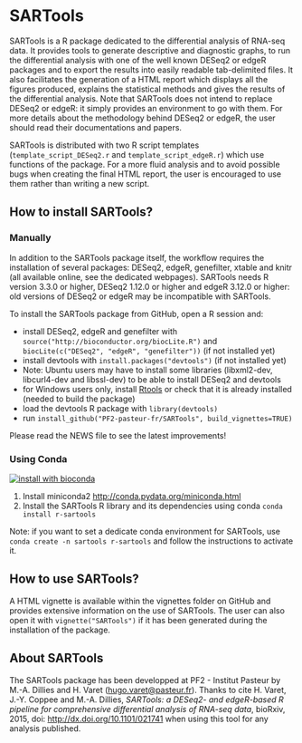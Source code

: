 SARTools
========

SARTools is a R package dedicated to the differential analysis of RNA-seq data. It provides tools to generate descriptive and diagnostic graphs, to run the differential analysis with one of the well known DESeq2 or edgeR packages and to export the results into easily readable tab-delimited files. It also facilitates the generation of a HTML report which displays all the figures produced, explains the statistical methods and gives the results of the differential analysis. Note that SARTools does not intend to replace DESeq2 or edgeR: it simply provides an environment to go with them. For more details about the methodology behind DESeq2 or edgeR, the user should read their documentations and papers.

SARTools is distributed with two R script templates (`template_script_DESeq2.r` and `template_script_edgeR.r`) which use functions of the package. For a more fluid analysis and to avoid possible bugs when creating the final HTML report, the user is encouraged to use them rather than writing a new script.

How to install SARTools?
------------------------

### Manually

In addition to the SARTools package itself, the workflow requires the installation of several packages: DESeq2, edgeR, genefilter, xtable and knitr (all available online, see the dedicated webpages). SARTools needs R version 3.3.0 or higher, DESeq2 1.12.0 or higher and edgeR 3.12.0 or higher: old versions of DESeq2 or edgeR may be incompatible with SARTools.

To install the SARTools package from GitHub, open a R session and:
- install DESeq2, edgeR and genefilter with `source("http://bioconductor.org/biocLite.R")` and `biocLite(c("DESeq2", "edgeR", "genefilter"))` (if not installed yet)
- install devtools with `install.packages("devtools")` (if not installed yet)
- Note: Ubuntu users may have to install some libraries (libxml2-dev, libcurl4-dev and libssl-dev) to be able to install DESeq2 and devtools
- for Windows users only, install [Rtools](http://cran.r-project.org/bin/windows/Rtools/) or check that it is already installed (needed to build the package)
- load the devtools R package with `library(devtools)`
- run `install_github("PF2-pasteur-fr/SARTools", build_vignettes=TRUE)`

Please read the NEWS file to see the latest improvements!

### Using Conda

[![install with bioconda](https://img.shields.io/badge/install%20with-bioconda-brightgreen.svg?style=flat-square)](http://bioconda.github.io/recipes/r-sartools/README.html)

1. Install miniconda2 http://conda.pydata.org/miniconda.html
2. Install the SARTools R library and its dependencies using conda `conda install r-sartools`

Note: if you want to set a dedicate conda environment for SARTools, use `conda create -n sartools r-sartools` and follow the instructions to activate it.

How to use SARTools?
--------------------

A HTML vignette is available within the vignettes folder on GitHub and provides extensive information on the use of SARTools. The user can also open it with `vignette("SARTools")` if it has been generated during the installation of the package.

About SARTools
--------------
The SARTools package has been developped at PF2 - Institut Pasteur by M.-A. Dillies and H. Varet (hugo.varet@pasteur.fr). Thanks to cite H. Varet, J.-Y. Coppee and M.-A. Dillies, _SARTools: a DESeq2- and edgeR-based R pipeline for comprehensive differential analysis of RNA-seq data_, bioRxiv, 2015, doi: http://dx.doi.org/10.1101/021741 when using this tool for any analysis published.
